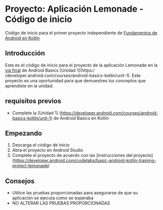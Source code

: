 Proyecto: Aplicación Lemonade - Código de inicio
==================================

Código de inicio para el primer proyecto independiente de [Fundamentos de Android en Kotlin](https://developer.android.com/courses/android-basics-kotlin/course)

Introducción
------------

Este es el código de inicio para el proyecto de la aplicación Lemonade en la [vía final](https://developer.android.com/courses/pathways/android-basics-kotlin-four) de Android Basics [Unidad 1](https:/ /developer.android.com/courses/android-basics-kotlin/unit-1). Este proyecto es una oportunidad para que demuestres los conceptos que aprendiste en la unidad.

requisitos previos
--------------

- Complete la [Unidad 1] (https://developer.android.com/courses/android-basics-kotlin/unit-1) de Android Basics en Kotlin

Empezando
---------------

1. Descarga el código de inicio
2. Abra el proyecto en Android Studio
3. Complete el proyecto de acuerdo con las [instrucciones del proyecto] (https://developer.android.com/codelabs/basic-android-kotlin-training-project-lemonade)

Consejos
----

- Utilice las pruebas proporcionadas para asegurarse de que su aplicación se ejecuta como se esperaba
- NO ALTERAR LAS PRUEBAS PROPORCIONADAS
